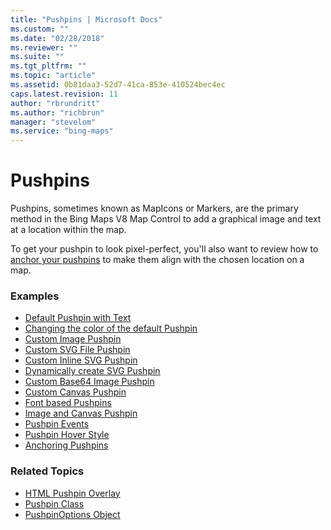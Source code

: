 ```yaml
---
title: "Pushpins | Microsoft Docs"
ms.custom: ""
ms.date: "02/28/2018"
ms.reviewer: ""
ms.suite: ""
ms.tgt_pltfrm: ""
ms.topic: "article"
ms.assetid: 0b81daa3-52d7-41ca-853e-410524bec4ec
caps.latest.revision: 11
author: "rbrundritt"
ms.author: "richbrun"
manager: "stevelom"
ms.service: "bing-maps"
---
```

# Pushpins

Pushpins, sometimes known as MapIcons or Markers, are the primary method in the Bing Maps V8 Map Control to add a graphical image and text at a location within the map.

 To get your pushpin to look pixel-perfect, you'll also want to review how to [anchor your pushpins](anchoring-pushpins.md) to make them align with the chosen location on a map.
 

### Examples

  * [Default Pushpin with Text](default-pushpin-with-text-example.md)
  * [Changing the color of the default Pushpin](changing-the-color-of-the-default-pushpin.md)
  * [Custom Image Pushpin](custom-image-pushpin-example.md)
  * [Custom SVG File Pushpin](custom-svg-file-pushpin-example.md)
  * [Custom Inline SVG Pushpin](custom-inline-svg-pushpin-example.md)
  * [Dynamically create SVG Pushpin](dynamically-create-svg-pushpin-example.md)
  * [Custom Base64 Image Pushpin](custom-base64-image-pushpin-example.md)
  * [Custom Canvas Pushpin](custom-canvas-pushpin-example.md)
  * [Font based Pushpins](font-based-pushpins.md)
  * [Image and Canvas Pushpin](image-and-canvas-pushpin-example.md)
  * [Pushpin Events](pushpin-events-example.md)
  * [Pushpin Hover Style](pushpin-hover-style.md) 
  * [Anchoring Pushpins](anchoring-pushpins.md) 

### Related Topics

  * [HTML Pushpin Overlay](../custom-overlays/html-pushpin-overlay.md)
  * [Pushpin Class](../../map-control-api/pushpin-class.md)
  * [PushpinOptions Object](../../map-control-api/pushpinoptions-object.md)
